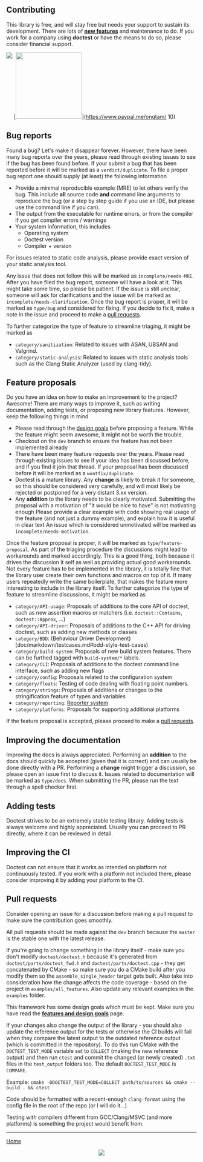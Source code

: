## Contributing

This library is free, and will stay free but needs your support to sustain its development. There are lots of [**new features**](https://github.com/doctest/doctest/issues/600) and maintenance to do. If you work for a company using **doctest** or have the means to do so, please consider financial support.

[<img src="https://c5.patreon.com/external/logo/become_a_patron_button.png" align="top">](https://www.patreon.com/onqtam)
[<img src="https://user-images.githubusercontent.com/29021710/150090263-50ce0fa7-7813-4648-8273-fec3bbbd171c.jpg" width=175>](https://www.paypal.me/onqtam/  10)

## Bug reports
Found a bug? Let's make it disappear forever.
However, there have been many bug reports over the years, please read through existing issues to see if the bug has been found before.
If your submit a bug that has been reported before it will be marked as a `verdict/duplicate`.
To file a proper bug report one should supply (at least) the following information

- Provide a minimal reproducible example (MRE) to let others verify the bug. This include **all** source code **and** command line arguments to reproduce the bug
  (or a step by step guide if you use an IDE, but please use the command line if you can).
- The output from the executable for runtime errors, or from the compiler if you get compiler errors / warnings
- Your system information, this includes
  - Operating system
  - Doctest version
  - Compiler + version

For issues related to static code analysis, please provide exact version of your static analysis tool.

Any issue that does not follow this will be marked as `incomplete/needs-MRE`.
After you have filed the bug report, someone will have a look at it. This might take some time, so please be patient.
If the issue is still unclear, someone will ask for clarifications and the issue will be marked as `incomplete/needs-clarification`.
Once the bug report is proper, it will be marked as `type/bug` and considered for fixing.
If you decide to fix it, make a note in the issue and proceed to make a [pull requests](#pull-request).

To further categorize the type of feature to streamline triaging, it might be marked as

- `category/sanitization`: Related to issues with ASAN, UBSAN and Valgrind.
- `category/static-analysis`: Related to issues with static analysis tools such as the Clang Static Analyzer (used by clang-tidy).

## Feature proposals
Do you have an idea on how to make an improvement to the project?
Awesome! There are many ways to improve it, such as writing documentation, adding tests, or proposing new library features.
However, keep the following things in mind

- Please read through the [design goals](doc/markdown/features.md) before proposing a feature. While the feature might seem awesome, it might not be worth the trouble.
- Checkout on the `dev` branch to ensure the feature has not been implemented already
- There have been many feature requests over the years. Please read through existing issues to see if your idea has been discussed before, and if you find it join that thread.
  If your proposal has been discussed before it will be marked as a `wontfix/duplicate`.
- Doctest is a mature library. Any **change** is likely to break it for someone, so this should be considered very carefully, and will most likely be rejected or postponed for a very distant 3.xx version.
- Any **addition** to the library needs to be clearly motivated. Submitting the proposal with a motivation of "it would be nice to have" is not motivating enough
  Please provide a clear example with code showing real usage of the feature (and not just a dummy example), and explain how it is useful in clear text
  An issue which is considered unmotivated will be marked as `incomplete/needs-motivation`.

Once the feature proposal is proper, it will be marked as `type/feature-proposal`.
As part of the triaging procedure the discussions might lead to workarounds and marked accordingly.
This is a good thing, both because it drives the discussion it self as well as providing actual good workarounds.
Not every feature has to be implemented in the library, it is totally fine that the library user create their own functions and macros on top of it.
If many users repeatedly write the same boilerplate, that makes the feature more interesting to include in the library itself.
To further categorize the type of feature to streamline discussions, it might be marked as

- `category/API-usage`: Proposals of additions to the core API of doctest, such as new assertion macros or matchers (i.e. `doctest::Contains`, `doctest::Approx`, ...)
- `category/API-driver`: Proposals of additions to the C++ API for driving doctest, such as adding new methods or classes
- `category/BDD`: (Behaviour Driver Development)[doc/markdown/testcases.md#bdd-style-test-cases)
- `category/build-system`: Proposals of new build system features. There can be furthed tagged with `build-system/*` labels.
- `category/CLI`: Proposals of additions to the doctest command line interface, such as adding new flags
- `category/config`: Proposals related to the configuration system
- `category/floats`: Testing of code dealing with floating point numbers.
- `category/strings`: Proposals of additions or changes to the stringification feature of types and variables
- `category/reporting`: [Reporter system](doc/markdown/reporters.md)
- `category/platforms`: Proposals for supporting additional platforms

If the feature proposal is accepted, please proceed to make a [pull requests](#pull-request).

## Improving the documentation
Improving the docs is always appreciated.
Performing an **addition** to the docs should quickly be accepted (given that it is correct) and can usually be done directly with a PR.
Performing a **change** might trigger a discussion, so please open an issue first to discuss it.
Issues related to documentation will be marked as `type/docs`.
When submitting the PR, please run the text through a spell checker first.

## Adding tests
Doctest strives to be an extremely stable testing library. Adding tests is always welcome and highly appreciated.
Usually you can proceed to PR directly, where it can be reviewed in detail.

## Improving the CI
Doctest can not ensure that it works as intended on platform not continuously tested.
If you work with a platform not included there, please consider improving it by adding your platform to the CI.

## Pull requests

Consider opening an issue for a discussion before making a pull request to make sure the contribution goes smoothly.

All pull requests should be made against the ```dev``` branch because the ```master``` is the stable one with the latest release.

If you're going to change something in the library itself - make sure you don't modify ```doctest/doctest.h``` because it's generated from ```doctest/parts/doctest_fwd.h``` and ```doctest/parts/doctest.cpp``` - they get concatenated by CMake - so make sure you do a CMake build after you modify them so the ```assemble_single_header``` target gets built. Also take into consideration how the change affects the code coverage - based on the project in ```examples/all_features```. Also update any relevant examples in the ```examples``` folder.

This framework has some design goals which must be kept. Make sure you have read the [**features and design goals**](doc/markdown/features.md) page.

If your changes also change the output of the library - you should also update the reference output for the tests or otherwise the CI builds will fail when they compare the latest output to the outdated reference output (which is committed in the repository). To do this run CMake with the ```DOCTEST_TEST_MODE``` variable set to ```COLLECT``` (making the new reference output) and then run ```ctest``` and commit the changed (or newly created) ```.txt``` files in the ```test_output``` folders too. The default ```DOCTEST_TEST_MODE``` is ```COMPARE```.

Example: ```cmake -DDOCTEST_TEST_MODE=COLLECT path/to/sources && cmake --build . && ctest```

Code should be formatted with a recent-enough ```clang-format``` using the config file in the root of the repo (or I will do it...)

Testing with compilers different from GCC/Clang/MSVC (and more platforms) is something the project would benefit from.

---------------

[Home](readme.md#reference)

<p align="center"><img src="scripts/data/logo/icon_2.svg"></p>
